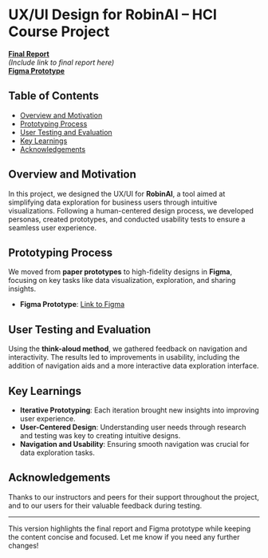 # UX/UI Design for RobinAI – HCI Course Project

[**Final Report**](#)  
_(Include link to final report here)_  
[**Figma Prototype**](https://www.figma.com/proto/Wk6ePoDf4zpVi0xFqCO240/Untitled?node-id=0-1&t=5eEkZYuQQpYLeCEs-1)

## Table of Contents

- [Overview and Motivation](#overview-and-motivation)
- [Prototyping Process](#prototyping-process)
- [User Testing and Evaluation](#user-testing-and-evaluation)
- [Key Learnings](#key-learnings)
- [Acknowledgements](#acknowledgements)

## Overview and Motivation

In this project, we designed the UX/UI for **RobinAI**, a tool aimed at simplifying data exploration for business users through intuitive visualizations. Following a human-centered design process, we developed personas, created prototypes, and conducted usability tests to ensure a seamless user experience.

## Prototyping Process

We moved from **paper prototypes** to high-fidelity designs in **Figma**, focusing on key tasks like data visualization, exploration, and sharing insights.

- **Figma Prototype**: [Link to Figma](https://www.figma.com/proto/Wk6ePoDf4zpVi0xFqCO240/Untitled?node-id=0-1&t=5eEkZYuQQpYLeCEs-1)

## User Testing and Evaluation

Using the **think-aloud method**, we gathered feedback on navigation and interactivity. The results led to improvements in usability, including the addition of navigation aids and a more interactive data exploration interface.

## Key Learnings

- **Iterative Prototyping**: Each iteration brought new insights into improving user experience.
- **User-Centered Design**: Understanding user needs through research and testing was key to creating intuitive designs.
- **Navigation and Usability**: Ensuring smooth navigation was crucial for data exploration tasks.

## Acknowledgements

Thanks to our instructors and peers for their support throughout the project, and to our users for their valuable feedback during testing.

---

This version highlights the final report and Figma prototype while keeping the content concise and focused. Let me know if you need any further changes!
